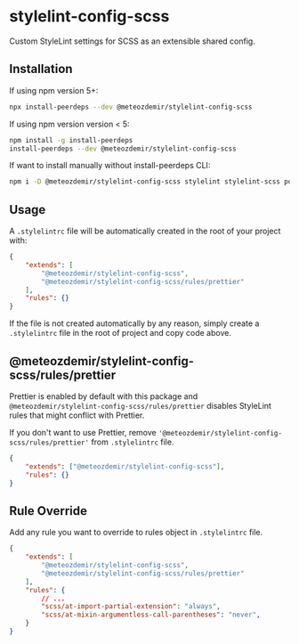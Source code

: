 # stylelint-config-scss

Custom StyleLint settings for SCSS as an extensible shared config.

## Installation

If using npm version 5+:

```bash
npx install-peerdeps --dev @meteozdemir/stylelint-config-scss
```

If using npm version version < 5:

```bash
npm install -g install-peerdeps
install-peerdeps --dev @meteozdemir/stylelint-config-scss
```

If want to install manually without install-peerdeps CLI:

```bash
npm i -D @meteozdemir/stylelint-config-scss stylelint stylelint-scss postcss postcss-scss stylelint-high-performance-animation stylelint-order stylelint-prettier
```

## Usage

A `.stylelintrc` file will be automatically created in the root of your project with:

```json
{
    "extends": [
        "@meteozdemir/stylelint-config-scss",
        "@meteozdemir/stylelint-config-scss/rules/prettier"
    ],
    "rules": {}
}
```

If the file is not created automatically by any reason, simply create a `.stylelintrc` file in the root of project and copy code above.

## @meteozdemir/stylelint-config-scss/rules/prettier

Prettier is enabled by default with this package and `@meteozdemir/stylelint-config-scss/rules/prettier` disables StyleLint rules that might conflict with Prettier.

If you don't want to use Prettier, remove `'@meteozdemir/stylelint-config-scss/rules/prettier'` from `.stylelintrc` file.

```json
{
    "extends": ["@meteozdemir/stylelint-config-scss"],
    "rules": {}
}
```

## Rule Override

Add any rule you want to override to rules object in `.stylelintrc` file.

```json
{
    "extends": [
        "@meteozdemir/stylelint-config-scss",
        "@meteozdemir/stylelint-config-scss/rules/prettier"
    ],
    "rules": {
        // ...
        "scss/at-import-partial-extension": "always",
        "scss/at-mixin-argumentless-call-parentheses": "never",
    }
}
```
